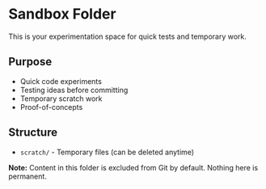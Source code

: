 # Sandbox Folder

This is your experimentation space for quick tests and temporary work.

## Purpose

- Quick code experiments
- Testing ideas before committing
- Temporary scratch work
- Proof-of-concepts

## Structure

- `scratch/` - Temporary files (can be deleted anytime)

**Note:** Content in this folder is excluded from Git by default. Nothing here is permanent.
